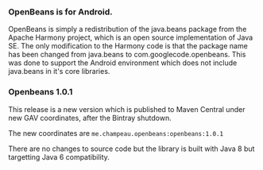 ### OpenBeans is for Android.

OpenBeans is simply a redistribution of the java.beans package from the Apache Harmony project, which is an open source implementation of Java SE.  The only modification to the Harmony code is that the package name has been changed from java.beans to com.googlecode.openbeans.  This was done to support the Android environment which does not include java.beans in it's core libraries.

### Openbeans 1.0.1

This release is a new version which is published to Maven Central under new GAV coordinates, after the Bintray shutdown.

The new coordinates are `me.champeau.openbeans:openbeans:1.0.1`

There are no changes to source code but the library is built with Java 8 but targetting Java 6 compatibility.


